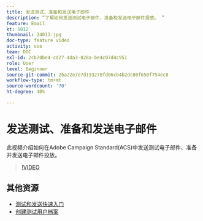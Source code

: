 ```yaml
---
title: 发送测试、准备和发送电子邮件
description: “了解如何发送测试电子邮件、准备和发送电子邮件投放。 ”
feature: Email
kt: 1812
thumbnail: 24013.jpg
doc-type: feature video
activity: use
team: DOC
exl-id: 2cb70be4-cd27-4da3-828a-be4c07d4c951
role: User
level: Beginner
source-git-commit: 2ba22e7e7d193278fd06cb4b2dc80f650f754ec8
workflow-type: tm+mt
source-wordcount: '70'
ht-degree: 40%

---
```


# 发送测试、准备和发送电子邮件

此视频介绍如何在Adobe Campaign Standard(ACS)中发送测试电子邮件、准备并发送电子邮件投放。

>[!VIDEO](https://video.tv.adobe.com/v/24013/)

## 其他资源

* [测试和发送快速入门](https://experienceleague.adobe.com/docs/campaign-standard/using/testing-and-sending/get-started-sending-messages.html)
* [创建测试用户档案](/help/profiles-and-audiences/creating-a-profile.md)

